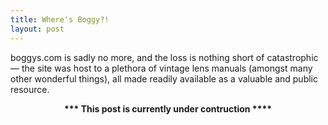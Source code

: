 ```yaml
---
title: Where's Boggy?!
layout: post
---
```


boggys.com is sadly no more, and the loss is nothing short of catastrophic — the site was host to a plethora of vintage lens manuals (amongst many other wonderful things), all made readily available as a valuable and public resource.

<center><b>*** This post is currently under contruction ****</b></center>







